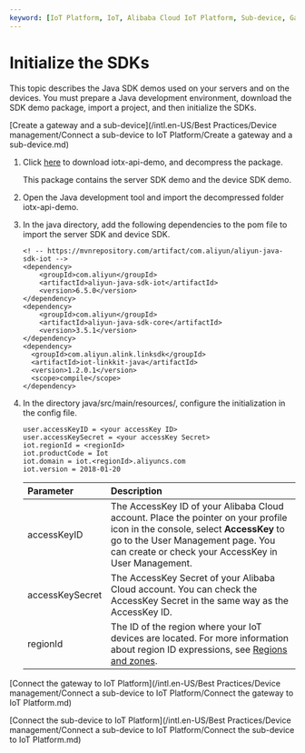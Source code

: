 ```yaml
---
keyword: [IoT Platform, IoT, Alibaba Cloud IoT Platform, Sub-device, Gateway, Communications]
---
```


# Initialize the SDKs

This topic describes the Java SDK demos used on your servers and on the devices. You must prepare a Java development environment, download the SDK demo package, import a project, and then initialize the SDKs.

[Create a gateway and a sub-device](/intl.en-US/Best Practices/Device management/Connect a sub-device to IoT Platform/Create a gateway and a sub-device.md)

1.  Click [here](https://docs-aliyun.cn-hangzhou.oss.aliyun-inc.com/assets/attach/44229/intl_en/1565952427116/iotx-api-demo.zip) to download iotx-api-demo, and decompress the package.

    This package contains the server SDK demo and the device SDK demo.

2.  Open the Java development tool and import the decompressed folder iotx-api-demo.

3.  In the java directory, add the following dependencies to the pom file to import the server SDK and device SDK.

    ```
    <! -- https://mvnrepository.com/artifact/com.aliyun/aliyun-java-sdk-iot -->
    <dependency>
        <groupId>com.aliyun</groupId>
        <artifactId>aliyun-java-sdk-iot</artifactId>
        <version>6.5.0</version>
    </dependency>
    <dependency>
        <groupId>com.aliyun</groupId>
        <artifactId>aliyun-java-sdk-core</artifactId>
        <version>3.5.1</version>
    </dependency>
    <dependency>
      <groupId>com.aliyun.alink.linksdk</groupId>
      <artifactId>iot-linkkit-java</artifactId>
      <version>1.2.0.1</version>
      <scope>compile</scope>
    </dependency>
    ```

4.  In the directory java/src/main/resources/, configure the initialization in the config file.

    ```
    user.accessKeyID = <your accessKey ID>
    user.accessKeySecret = <your accessKey Secret>
    iot.regionId = <regionId>
    iot.productCode = Iot
    iot.domain = iot.<regionId>.aliyuncs.com
    iot.version = 2018-01-20
    ```

    |Parameter|Description|
    |:--------|:----------|
    |accessKeyID|The AccessKey ID of your Alibaba Cloud account. Place the pointer on your profile icon in the console, select **AccessKey** to go to the User Management page. You can create or check your AccessKey in User Management. |
    |accessKeySecret|The AccessKey Secret of your Alibaba Cloud account. You can check the AccessKey Secret in the same way as the AccessKey ID.|
    |regionId|The ID of the region where your IoT devices are located. For more information about region ID expressions, see [Regions and zones]().|


[Connect the gateway to IoT Platform](/intl.en-US/Best Practices/Device management/Connect a sub-device to IoT Platform/Connect the gateway to IoT Platform.md)

[Connect the sub-device to IoT Platform](/intl.en-US/Best Practices/Device management/Connect a sub-device to IoT Platform/Connect the sub-device to IoT Platform.md)

